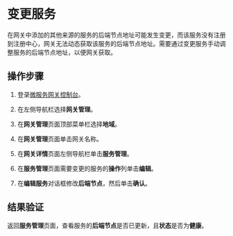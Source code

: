 # 变更服务

在网关中添加的其他来源的服务的后端节点地址可能发生变更，而该服务没有注册到注册中心，网关无法动态获取该服务的后端节点地址。需要通过变更服务手动调整服务的后端节点地址，以便网关获取。

## 操作步骤

1.  登录[微服务网关控制台](https://microgw.console.aliyun.com)。

2.  在左侧导航栏选择**网关管理**。

3.  在**网关管理**页面顶部菜单栏选择**地域**。

4.  在**网关管理**页面单击网关名称。

5.  在**网关详情**页面左侧导航栏单击**服务管理**。

6.  在**服务管理**页面需要变更的服务的**操作**列单击**编辑**。

7.  在**编辑服务**对话框修改**后端节点**，然后单击**确认**。


## 结果验证

返回**服务管理**页面，查看服务的**后端节点**是否已更新，且**状态**是否为**健康**。

